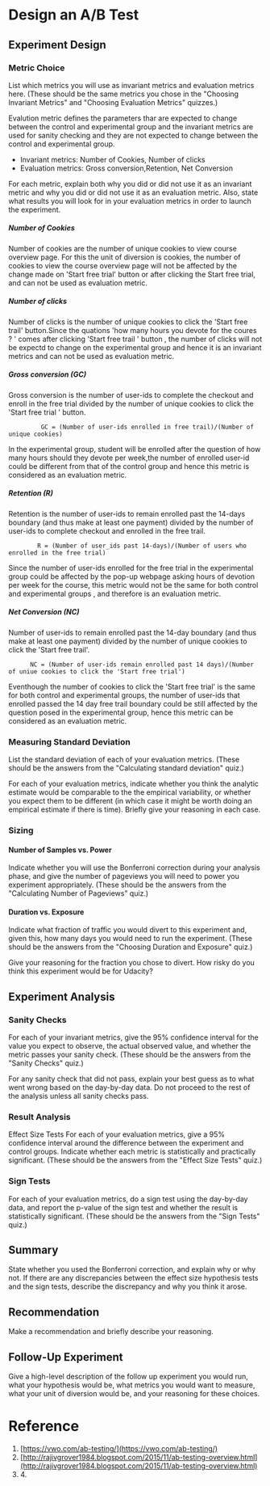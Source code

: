 # Design an A/B Test

## Experiment Design

### Metric Choice
List which metrics you will use as invariant metrics and evaluation metrics here. (These should be the same metrics you chose in the "Choosing Invariant Metrics" and "Choosing Evaluation Metrics" quizzes.)

Evalution metric defines the parameters thar are expected to change between the control and experimental group and the invariant metrics are used for sanity checking and they are not expected to change between the control and experimental group. 

- Invariant metrics: Number of Cookies, Number of clicks
- Evaluation metrics: Gross conversion,Retention, Net Conversion

For each metric, explain both why you did or did not use it as an invariant metric and why you did or did not use it as an evaluation metric. Also, state what results you will look for in your evaluation metrics in order to launch the experiment.

##### Number of Cookies

Number of cookies are the number of unique cookies to view course overview page. For this the unit of diversion is cookies, the number of cookies to view the course overview page will not be affected by the change made on 'Start free trial' button or after clicking the Start free trial, and can not be used as evaluation metric.

##### Number of clicks

Number of clicks is the number of unique cookies to click the 'Start free trail' button.Since the quations 'how many hours you devote for the coures ? ' comes after clicking 'Start free trail ' button , the number of clicks will not be expectd to change on the experimental group and hence it is an invariant metrics and can not be used as evaluation metric.

##### Gross conversion (GC)

Gross conversion is the number of user-ids to complete the checkout and enroll in the free trial divided  by the number of  unique cookies to click the 'Start free trial ' button. 

             GC = (Number of user-ids enrolled in free trail)/(Number of unique cookies)

In the experimental group, student will be enrolled after the question of how many hours should they devote per week,the number of enrolled user-id could be different from that of the control group and hence this metric is considered as an evaluation metric.

##### Retention (R)

Retention is the number of user-ids to remain enrolled past the 14-days boundary (and thus make at least one payment) divided by the number of user-ids to complete checkout and enrolled in the free trail. 
            
            R = (Number of user_ids past 14-days)/(Number of users who enrolled in the free trial)

Since the number of user-ids enrolled for the free trial in the experimental group could be affected by the pop-up webpage asking hours of devotion per week for the course, this metric would not be the same for both control and experimental groups , and therefore is an evaluation metric.

##### Net Conversion (NC)

Number of user-ids to remain enrolled past the 14-day boundary (and thus make at least one payment) divided by the number of unique cookies to click  the 'Start free trail'. 

          NC = (Number of user-ids remain enrolled past 14 days)/(Number of uniue cookies to click the 'Start free trial')

Eventhough the number of cookies to click the 'Start free trial' is the same for both control and experimental groups, the number of user-ids that enrolled passed the 14 day free trail boundary could be still affected by the question posed in the experimental group, hence this metric can be considered as an evaluation metric.



### Measuring Standard Deviation
List the standard deviation of each of your evaluation metrics. (These should be the answers from the "Calculating standard deviation" quiz.)

For each of your evaluation metrics, indicate whether you think the analytic estimate would be comparable to the the empirical variability, or whether you expect them to be different (in which case it might be worth doing an empirical estimate if there is time). Briefly give your reasoning in each case.

### Sizing
#### Number of Samples vs. Power
Indicate whether you will use the Bonferroni correction during your analysis phase, and give the number of pageviews you will need to power you experiment appropriately. (These should be the answers from the "Calculating Number of Pageviews" quiz.)

#### Duration vs. Exposure
Indicate what fraction of traffic you would divert to this experiment and, given this, how many days you would need to run the experiment. (These should be the answers from the "Choosing Duration and Exposure" quiz.)

Give your reasoning for the fraction you chose to divert. How risky do you think this experiment would be for Udacity?

## Experiment Analysis
### Sanity Checks
For each of your invariant metrics, give the 95% confidence interval for the value you expect to observe, the actual observed value, and whether the metric passes your sanity check. (These should be the answers from the "Sanity Checks" quiz.)

For any sanity check that did not pass, explain your best guess as to what went wrong based on the day-by-day data. Do not proceed to the rest of the analysis unless all sanity checks pass.

### Result Analysis
Effect Size Tests
For each of your evaluation metrics, give a 95% confidence interval around the difference between the experiment and control groups. Indicate whether each metric is statistically and practically significant. (These should be the answers from the "Effect Size Tests" quiz.)

### Sign Tests
For each of your evaluation metrics, do a sign test using the day-by-day data, and report the p-value of the sign test and whether the result is statistically significant. (These should be the answers from the "Sign Tests" quiz.)

## Summary
State whether you used the Bonferroni correction, and explain why or why not. If there are any discrepancies between the effect size hypothesis tests and the sign tests, describe the discrepancy and why you think it arose.

## Recommendation
Make a recommendation and briefly describe your reasoning.

## Follow-Up Experiment
Give a high-level description of the follow up experiment you would run, what your hypothesis would be, what metrics you would want to measure, what your unit of diversion would be, and your reasoning for these choices.

# Reference
1. [https://vwo.com/ab-testing/](https://vwo.com/ab-testing/)
2. [http://rajivgrover1984.blogspot.com/2015/11/ab-testing-overview.html](http://rajivgrover1984.blogspot.com/2015/11/ab-testing-overview.html)
3. []()
4.[]() 
